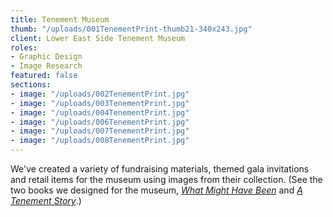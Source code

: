 ```yaml
---
title: Tenement Museum
thumb: "/uploads/001TenementPrint-thumb21-340x243.jpg"
client: Lower East Side Tenement Museum
roles:
- Graphic Design
- Image Research
featured: false
sections:
- image: "/uploads/002TenementPrint.jpg"
- image: "/uploads/003TenementPrint.jpg"
- image: "/uploads/004TenementPrint.jpg"
- image: "/uploads/006TenementPrint.jpg"
- image: "/uploads/007TenementPrint.jpg"
- image: "/uploads/008TenementPrint.jpg"
---
```


We've created a variety of fundraising materials, themed gala invitations and retail items for the museum using images from their collection. (See the two books we designed for the museum, <a href=" http://thegraphicsoffice.com/portfolio/what-might-have-been/"><em>What Might Have Been</em></a> and <a href="http://thegraphicsoffice.com/portfolio/a-tenement-story/"><em>A Tenement Story</em></a>.)
